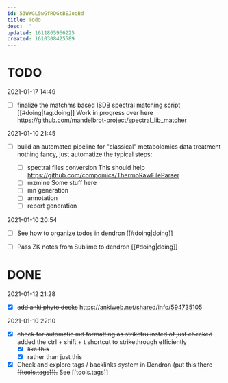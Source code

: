 ```yaml
---
id: 53WWGL5wGfRDGtBEJoqBd
title: Todo
desc: ''
updated: 1611865966225
created: 1610308425589
---
```


# TODO

2021-01-17 14:49

- [ ] finalize the matchms based ISDB spectral matching script [[#doing|tag.doing]]
Work in progress over here https://github.com/mandelbrot-project/spectral_lib_matcher


2021-01-10 21:45

- [ ] build an automated pipeline for "classical" metabolomics data treatment nothing fancy, just automatize the typical steps:

    - [ ] spectral files conversion This should help https://github.com/compomics/ThermoRawFileParser
    - [ ] mzmine Some stuff here 
    - [ ] mn generation
    - [ ] annotation
    - [ ] report generation

2021-01-10 20:54 
- [ ] See how to organize todos in dendron [[#doing|doing]]
- [ ] Pass ZK notes from Sublime to dendron [[#doing|doing]]


# DONE

2021-01-12 21:28

- [x] ~~add anki phyto decks~~ https://ankiweb.net/shared/info/594735105


2021-01-10 22:10

- [x] ~~check for automatic md formatting as striketru insted of just checked~~ added the ctrl + shift + t shortcut to strikethrough efficiently
    - [x] ~~like this~~
    - [x] rather than just this 

- [x] ~~Check and explore tags / backlinks system in Dendron (put this there [[tools.tags]]).~~ See [[tools.tags]]
